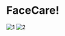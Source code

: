 # FaceCare!
![1](https://user-images.githubusercontent.com/93033782/205494229-13728c3c-c0af-47f7-a07c-424f5a7aaf7b.png)
![2](https://user-images.githubusercontent.com/93033782/205494252-6698f531-6f2d-4732-8708-b0d0ddc29894.png)
